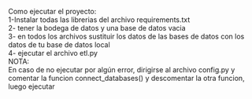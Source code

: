 Como ejecutar el proyecto:<br>
1-Instalar todas las librerias del archivo requirements.txt<br>
2- tener la bodega de datos y una base de datos vacia<br>
3- en todos los archivos sustituir los datos de las bases de datos con los datos de tu base de datos local<br>
4- ejecutar el archivo etl.py<br>
NOTA:<br>
En caso de no ejecutar por algún error, dirigirse al archivo config.py y comentar la funcion connect_databases() y descomentar la otra funcion, luego ejecutar<br>
